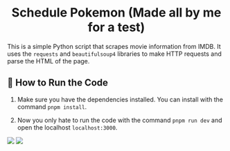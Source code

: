 <h1 align="center">Schedule Pokemon (Made all by me for a test)</h1>

This is a simple Python script that scrapes movie information from IMDB. It uses the `requests` and `beautifulsoup4` libraries to make HTTP requests and parse the HTML of the page.

## 🚀 How to Run the Code

1. Make sure you have the dependencies installed. You can install with the command `pnpm install`.

2. Now you only hate to run the code with the command `pnpm run dev` and open the localhost `localhost:3000`.

<div>
  <img src="https://i.ibb.co/ch31swW/imagem-2024-06-04-124625542.png" />
  <img src="https://i.ibb.co/nBT0Ny5/imagem-2024-06-04-125223960.png" />
</div>

